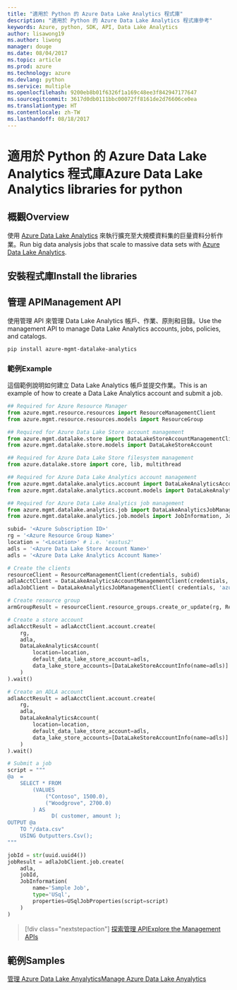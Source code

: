 ```yaml
---
title: "適用於 Python 的 Azure Data Lake Analytics 程式庫"
description: "適用於 Python 的 Azure Data Lake Analytics 程式庫參考"
keywords: Azure, python, SDK, API, Data Lake Analytics
author: lisawong19
ms.author: liwong
manager: douge
ms.date: 08/04/2017
ms.topic: article
ms.prod: azure
ms.technology: azure
ms.devlang: python
ms.service: multiple
ms.openlocfilehash: 9200eb8b01f6326f1a169c48ee3f842947177647
ms.sourcegitcommit: 3617d0db0111bbc00072ff8161de2d76606ce0ea
ms.translationtype: HT
ms.contentlocale: zh-TW
ms.lasthandoff: 08/18/2017
---
```

# <a name="azure-data-lake-analytics-libraries-for-python"></a><span data-ttu-id="215ac-104">適用於 Python 的 Azure Data Lake Analytics 程式庫</span><span class="sxs-lookup"><span data-stu-id="215ac-104">Azure Data Lake Analytics libraries for python</span></span>

## <a name="overview"></a><span data-ttu-id="215ac-105">概觀</span><span class="sxs-lookup"><span data-stu-id="215ac-105">Overview</span></span>
<span data-ttu-id="215ac-106">使用 [Azure Data Lake Analytics](/azure/data-lake-analytics/data-lake-analytics-overview) 來執行擴充至大規模資料集的巨量資料分析作業。</span><span class="sxs-lookup"><span data-stu-id="215ac-106">Run big data analysis jobs that scale to massive data sets with [Azure Data Lake Analytics](/azure/data-lake-analytics/data-lake-analytics-overview).</span></span>

## <a name="install-the-libraries"></a><span data-ttu-id="215ac-107">安裝程式庫</span><span class="sxs-lookup"><span data-stu-id="215ac-107">Install the libraries</span></span>

## <a name="management-api"></a><span data-ttu-id="215ac-108">管理 API</span><span class="sxs-lookup"><span data-stu-id="215ac-108">Management API</span></span>
<span data-ttu-id="215ac-109">使用管理 API 來管理 Data Lake Analytics 帳戶、作業、原則和目錄。</span><span class="sxs-lookup"><span data-stu-id="215ac-109">Use the management API to manage Data Lake Analytics accounts, jobs, policies, and catalogs.</span></span>

```bash
pip install azure-mgmt-datalake-analytics
```

### <a name="example"></a><span data-ttu-id="215ac-110">範例</span><span class="sxs-lookup"><span data-stu-id="215ac-110">Example</span></span>
<span data-ttu-id="215ac-111">這個範例說明如何建立 Data Lake Analytics 帳戶並提交作業。</span><span class="sxs-lookup"><span data-stu-id="215ac-111">This is an example of how to create a Data Lake Analytics account and submit a job.</span></span> 

```python
## Required for Azure Resource Manager
from azure.mgmt.resource.resources import ResourceManagementClient
from azure.mgmt.resource.resources.models import ResourceGroup

## Required for Azure Data Lake Store account management
from azure.mgmt.datalake.store import DataLakeStoreAccountManagementClient
from azure.mgmt.datalake.store.models import DataLakeStoreAccount

## Required for Azure Data Lake Store filesystem management
from azure.datalake.store import core, lib, multithread

## Required for Azure Data Lake Analytics account management
from azure.mgmt.datalake.analytics.account import DataLakeAnalyticsAccountManagementClient
from azure.mgmt.datalake.analytics.account.models import DataLakeAnalyticsAccount, DataLakeStoreAccountInfo

## Required for Azure Data Lake Analytics job management
from azure.mgmt.datalake.analytics.job import DataLakeAnalyticsJobManagementClient
from azure.mgmt.datalake.analytics.job.models import JobInformation, JobState, USqlJobProperties

subid= '<Azure Subscription ID>'
rg = '<Azure Resource Group Name>'
location = '<Location>' # i.e. 'eastus2'
adls = '<Azure Data Lake Store Account Name>'
adls = '<Azure Data Lake Analytics Account Name>'

# Create the clients
resourceClient = ResourceManagementClient(credentials, subid)
adlaAcctClient = DataLakeAnalyticsAccountManagementClient(credentials, subid)
adlaJobClient = DataLakeAnalyticsJobManagementClient( credentials, 'azuredatalakeanalytics.net')

# Create resource group
armGroupResult = resourceClient.resource_groups.create_or_update(rg, ResourceGroup(location=location))

# Create a store account
adlaAcctResult = adlaAcctClient.account.create(
    rg,
    adla,
    DataLakeAnalyticsAccount(
        location=location,
        default_data_lake_store_account=adls,
        data_lake_store_accounts=[DataLakeStoreAccountInfo(name=adls)]
    )
).wait()

# Create an ADLA account
adlaAcctResult = adlaAcctClient.account.create(
    rg,
    adla,
    DataLakeAnalyticsAccount(
        location=location,
        default_data_lake_store_account=adls,
        data_lake_store_accounts=[DataLakeStoreAccountInfo(name=adls)]
    )
).wait()

# Submit a job
script = """
@a  = 
    SELECT * FROM 
        (VALUES
            ("Contoso", 1500.0),
            ("Woodgrove", 2700.0)
        ) AS 
              D( customer, amount );
OUTPUT @a
    TO "/data.csv"
    USING Outputters.Csv();
"""

jobId = str(uuid.uuid4())
jobResult = adlaJobClient.job.create(
    adla,
    jobId,
    JobInformation(
        name='Sample Job',
        type='USql',
        properties=USqlJobProperties(script=script)
    )
)
```

> [!div class="nextstepaction"]
> [<span data-ttu-id="215ac-112">探索管理 API</span><span class="sxs-lookup"><span data-stu-id="215ac-112">Explore the Management APIs</span></span>](/python/api/overview/azure/datalakeanalytics/managementlibrary)

## <a name="samples"></a><span data-ttu-id="215ac-113">範例</span><span class="sxs-lookup"><span data-stu-id="215ac-113">Samples</span></span>
[<span data-ttu-id="215ac-114">管理 Azure Data Lake Anyalytics</span><span class="sxs-lookup"><span data-stu-id="215ac-114">Manage Azure Data Lake Anyalytics</span></span>](https://docs.microsoft.com/azure/data-lake-analytics/data-lake-analytics-manage-use-python-sdk)
